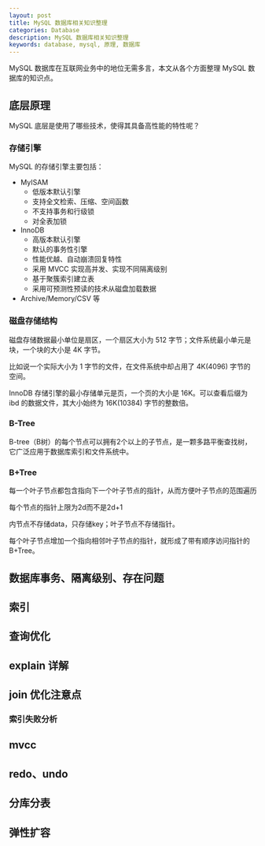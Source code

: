```yaml
---
layout: post
title: MySQL 数据库相关知识整理
categories: Database
description: MySQL 数据库相关知识整理
keywords: database, mysql, 原理, 数据库
---
```


MySQL 数据库在互联网业务中的地位无需多言，本文从各个方面整理 MySQL 数据库的知识点。

## 底层原理

MySQL 底层是使用了哪些技术，使得其具备高性能的特性呢？

### 存储引擎

MySQL 的存储引擎主要包括：

- MyISAM
  - 低版本默认引擎
  - 支持全文检索、压缩、空间函数
  - 不支持事务和行级锁
  - 对全表加锁
- InnoDB
  - 高版本默认引擎
  - 默认的事务性引擎
  - 性能优越、自动崩溃回复特性
  - 采用 MVCC 实现高并发、实现不同隔离级别
  - 基于聚簇索引建立表
  - 采用可预测性预读的技术从磁盘加载数据
- Archive/Memory/CSV 等

### 磁盘存储结构

磁盘存储数据最小单位是扇区，一个扇区大小为 512 字节；文件系统最小单元是块，一个块的大小是 4K 字节。

比如说一个实际大小为 1 字节的文件，在文件系统中却占用了 4K(4096) 字节的空间。

InnoDB 存储引擎的最小存储单元是页，一个页的大小是 16K。可以查看后缀为 ibd 的数据文件，其大小始终为 16K(10384) 字节的整数倍。

### B-Tree

B-tree（B树）的每个节点可以拥有2个以上的子节点，是一颗多路平衡查找树，它广泛应用于数据库索引和文件系统中。

### B+Tree

每一个叶子节点都包含指向下一个叶子节点的指针，从而方便叶子节点的范围遍历

每个节点的指针上限为2d而不是2d+1

内节点不存储data，只存储key；叶子节点不存储指针。

每个叶子节点增加一个指向相邻叶子节点的指针，就形成了带有顺序访问指针的B+Tree。

## 数据库事务、隔离级别、存在问题
## 索引
## 查询优化
## explain 详解
## join 优化注意点
### 索引失败分析
## mvcc
## redo、undo
## 分库分表
## 弹性扩容
